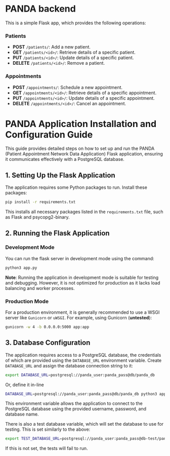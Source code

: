 # PANDA backend

This is a simple Flask app, which provides the following operations:

### Patients

- **POST** `/patients/`: Add a new patient.
- **GET** `/patients/<id>/`: Retrieve details of a specific patient.
- **PUT** `/patients/<id>/`: Update details of a specific patient.
- **DELETE** `/patients/<id>/`: Remove a patient.

### Appointments

- **POST** `/appointments/`: Schedule a new appointment.
- **GET** `/appointments/<id>/`: Retrieve details of a specific appointment.
- **PUT** `/appointments/<id>/`: Update details of a specific appointment.
- **DELETE** `/appointments/<id>/`: Cancel an appointment.

# PANDA Application Installation and Configuration Guide

This guide provides detailed steps on how to set up and run the PANDA (Patient Appointment Network Data Application) Flask application, ensuring it communicates effectively with a PostgreSQL database.

## **1. Setting Up the Flask Application**

The application requires some Python packages to run. Install these packages:

```bash
pip install -r requirements.txt
```

This installs all necessary packages listed in the `requirements.txt` file, such as Flask and psycopg2-binary.

## **2. Running the Flask Application**

### **Development Mode**

You can run the flask server in development mode using the command:

```bash
python3 app.py
```

**Note**: Running the application in development mode is suitable for testing and debugging. However, it is not optimized for production as it lacks load balancing and worker processes.

### **Production Mode**

For a production environment, it is generally recommended to use a WSGI server like `Gunicorn` or `uWSGI`. For example, using Gunicorn (**untested**):

```bash
gunicorn -w 4 -b 0.0.0.0:5000 app:app
```

## **3. Database Configuration**

The application requires access to a PostgreSQL database, the credentials of which are provided using the `DATABASE_URL` environment variable.
Create `DATABASE_URL` and assign the database connection string to it:

```bash
export DATABASE_URL=postgresql://panda_user:panda_pass@db/panda_db
```

Or, define it in-line

```bash
DATABASE_URL=postgresql://panda_user:panda_pass@db/panda_db python3 app.py
```

This environment variable allows the application to connect to the PostgreSQL database using the provided username, password, and database name.

There is also a test database variable, which will set the database to use for testing. This is set similarly to the above:

```bash
export TEST_DATABASE_URL=postgresql://panda_user:panda_pass@db-test/panda_db
```

If this is not set, the tests will fail to run.
